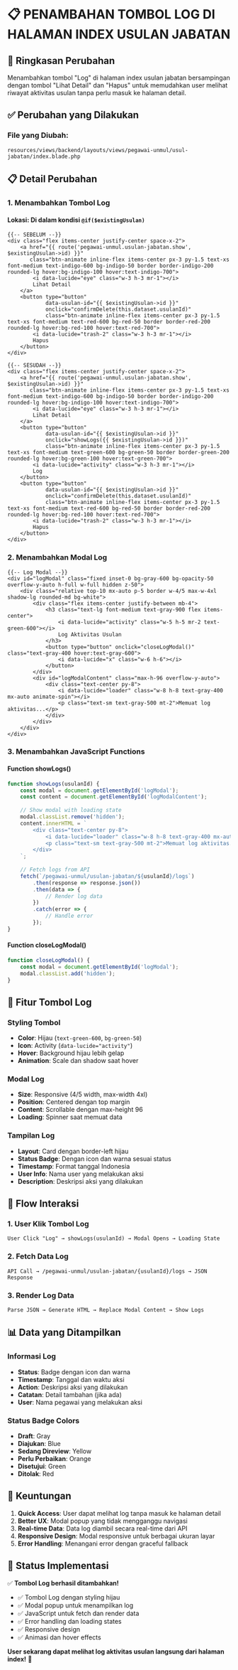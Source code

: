 # 📋 PENAMBAHAN TOMBOL LOG DI HALAMAN INDEX USULAN JABATAN

## 🎯 **Ringkasan Perubahan**

Menambahkan tombol "Log" di halaman index usulan jabatan bersampingan dengan tombol "Lihat Detail" dan "Hapus" untuk memudahkan user melihat riwayat aktivitas usulan tanpa perlu masuk ke halaman detail.

## ✅ **Perubahan yang Dilakukan**

### **File yang Diubah:**
`resources/views/backend/layouts/views/pegawai-unmul/usul-jabatan/index.blade.php`

## 📋 **Detail Perubahan**

### **1. Menambahkan Tombol Log**

#### **Lokasi:** Di dalam kondisi `@if($existingUsulan)`

```blade
{{-- SEBELUM --}}
<div class="flex items-center justify-center space-x-2">
    <a href="{{ route('pegawai-unmul.usulan-jabatan.show', $existingUsulan->id) }}"
       class="btn-animate inline-flex items-center px-3 py-1.5 text-xs font-medium text-indigo-600 bg-indigo-50 border border-indigo-200 rounded-lg hover:bg-indigo-100 hover:text-indigo-700">
        <i data-lucide="eye" class="w-3 h-3 mr-1"></i>
        Lihat Detail
    </a>
    <button type="button"
            data-usulan-id="{{ $existingUsulan->id }}"
            onclick="confirmDelete(this.dataset.usulanId)"
            class="btn-animate inline-flex items-center px-3 py-1.5 text-xs font-medium text-red-600 bg-red-50 border border-red-200 rounded-lg hover:bg-red-100 hover:text-red-700">
        <i data-lucide="trash-2" class="w-3 h-3 mr-1"></i>
        Hapus
    </button>
</div>

{{-- SESUDAH --}}
<div class="flex items-center justify-center space-x-2">
    <a href="{{ route('pegawai-unmul.usulan-jabatan.show', $existingUsulan->id) }}"
       class="btn-animate inline-flex items-center px-3 py-1.5 text-xs font-medium text-indigo-600 bg-indigo-50 border border-indigo-200 rounded-lg hover:bg-indigo-100 hover:text-indigo-700">
        <i data-lucide="eye" class="w-3 h-3 mr-1"></i>
        Lihat Detail
    </a>
    <button type="button"
            data-usulan-id="{{ $existingUsulan->id }}"
            onclick="showLogs({{ $existingUsulan->id }})"
            class="btn-animate inline-flex items-center px-3 py-1.5 text-xs font-medium text-green-600 bg-green-50 border border-green-200 rounded-lg hover:bg-green-100 hover:text-green-700">
        <i data-lucide="activity" class="w-3 h-3 mr-1"></i>
        Log
    </button>
    <button type="button"
            data-usulan-id="{{ $existingUsulan->id }}"
            onclick="confirmDelete(this.dataset.usulanId)"
            class="btn-animate inline-flex items-center px-3 py-1.5 text-xs font-medium text-red-600 bg-red-50 border border-red-200 rounded-lg hover:bg-red-100 hover:text-red-700">
        <i data-lucide="trash-2" class="w-3 h-3 mr-1"></i>
        Hapus
    </button>
</div>
```

### **2. Menambahkan Modal Log**

```blade
{{-- Log Modal --}}
<div id="logModal" class="fixed inset-0 bg-gray-600 bg-opacity-50 overflow-y-auto h-full w-full hidden z-50">
    <div class="relative top-10 mx-auto p-5 border w-4/5 max-w-4xl shadow-lg rounded-md bg-white">
        <div class="flex items-center justify-between mb-4">
            <h3 class="text-lg font-medium text-gray-900 flex items-center">
                <i data-lucide="activity" class="w-5 h-5 mr-2 text-green-600"></i>
                Log Aktivitas Usulan
            </h3>
            <button type="button" onclick="closeLogModal()" class="text-gray-400 hover:text-gray-600">
                <i data-lucide="x" class="w-6 h-6"></i>
            </button>
        </div>
        <div id="logModalContent" class="max-h-96 overflow-y-auto">
            <div class="text-center py-8">
                <i data-lucide="loader" class="w-8 h-8 text-gray-400 mx-auto animate-spin"></i>
                <p class="text-sm text-gray-500 mt-2">Memuat log aktivitas...</p>
            </div>
        </div>
    </div>
</div>
```

### **3. Menambahkan JavaScript Functions**

#### **Function showLogs()**
```javascript
function showLogs(usulanId) {
    const modal = document.getElementById('logModal');
    const content = document.getElementById('logModalContent');
    
    // Show modal with loading state
    modal.classList.remove('hidden');
    content.innerHTML = `
        <div class="text-center py-8">
            <i data-lucide="loader" class="w-8 h-8 text-gray-400 mx-auto animate-spin"></i>
            <p class="text-sm text-gray-500 mt-2">Memuat log aktivitas...</p>
        </div>
    `;
    
    // Fetch logs from API
    fetch(`/pegawai-unmul/usulan-jabatan/${usulanId}/logs`)
        .then(response => response.json())
        .then(data => {
            // Render log data
        })
        .catch(error => {
            // Handle error
        });
}
```

#### **Function closeLogModal()**
```javascript
function closeLogModal() {
    const modal = document.getElementById('logModal');
    modal.classList.add('hidden');
}
```

## 🎨 **Fitur Tombol Log**

### **Styling Tombol**
- **Color**: Hijau (`text-green-600`, `bg-green-50`)
- **Icon**: Activity (`data-lucide="activity"`)
- **Hover**: Background hijau lebih gelap
- **Animation**: Scale dan shadow saat hover

### **Modal Log**
- **Size**: Responsive (4/5 width, max-width 4xl)
- **Position**: Centered dengan top margin
- **Content**: Scrollable dengan max-height 96
- **Loading**: Spinner saat memuat data

### **Tampilan Log**
- **Layout**: Card dengan border-left hijau
- **Status Badge**: Dengan icon dan warna sesuai status
- **Timestamp**: Format tanggal Indonesia
- **User Info**: Nama user yang melakukan aksi
- **Description**: Deskripsi aksi yang dilakukan

## 🔄 **Flow Interaksi**

### **1. User Klik Tombol Log**
```
User Click "Log" → showLogs(usulanId) → Modal Opens → Loading State
```

### **2. Fetch Data Log**
```
API Call → /pegawai-unmul/usulan-jabatan/{usulanId}/logs → JSON Response
```

### **3. Render Log Data**
```
Parse JSON → Generate HTML → Replace Modal Content → Show Logs
```

## 📊 **Data yang Ditampilkan**

### **Informasi Log**
- **Status**: Badge dengan icon dan warna
- **Timestamp**: Tanggal dan waktu aksi
- **Action**: Deskripsi aksi yang dilakukan
- **Catatan**: Detail tambahan (jika ada)
- **User**: Nama pegawai yang melakukan aksi

### **Status Badge Colors**
- **Draft**: Gray
- **Diajukan**: Blue
- **Sedang Direview**: Yellow
- **Perlu Perbaikan**: Orange
- **Disetujui**: Green
- **Ditolak**: Red

## 🚀 **Keuntungan**

1. **Quick Access**: User dapat melihat log tanpa masuk ke halaman detail
2. **Better UX**: Modal popup yang tidak mengganggu navigasi
3. **Real-time Data**: Data log diambil secara real-time dari API
4. **Responsive Design**: Modal responsive untuk berbagai ukuran layar
5. **Error Handling**: Menangani error dengan graceful fallback

## 🎉 **Status Implementasi**

✅ **Tombol Log berhasil ditambahkan!**

- ✅ Tombol Log dengan styling hijau
- ✅ Modal popup untuk menampilkan log
- ✅ JavaScript untuk fetch dan render data
- ✅ Error handling dan loading states
- ✅ Responsive design
- ✅ Animasi dan hover effects

**User sekarang dapat melihat log aktivitas usulan langsung dari halaman index!** 🎯
